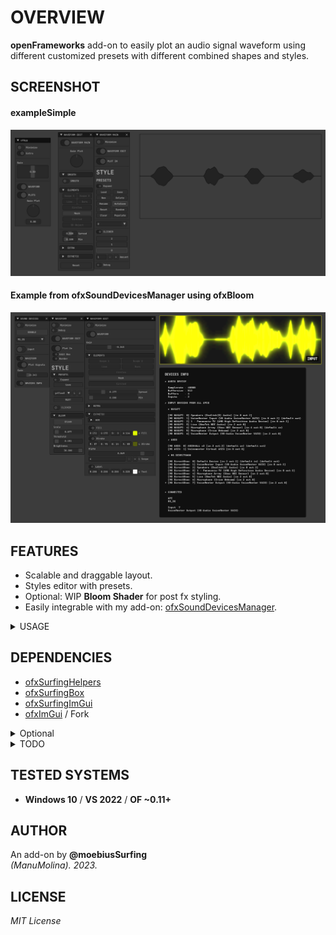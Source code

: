 # OVERVIEW
**openFrameworks** add-on to easily plot an audio signal waveform using different customized presets with different combined shapes and styles.  

## SCREENSHOT

#### exampleSimple
![](/exampleSimple/Capture.PNG)  

#### Example from ofxSoundDevicesManager using ofxBloom
![](/exampleScene/Capture.PNG)  

## FEATURES
- Scalable and draggable layout.
- Styles editor with presets.
- Optional: WIP **Bloom Shader** for post fx styling. 
- Easily integrable with my add-on: [ofxSoundDevicesManager](https://github.com/moebiussurfing/ofxSoundDevicesManager).  

<details>
<summary>USAGE</summary>

#### ofApp.h
```.cpp
#include "ofxSurfingImGui.h"
#include "ofxSurfingAudioPlots.h"

void setupGui();
void drawGui();

void audioIn(ofSoundBuffer & input);
WaveformPlot waveformPlot;

```
#### ofApp.cpp
```.cpp
void ofApp::setup()
{
    setupGui();
    // Look example

    waveformPlot.setup();
    waveformPlot.setUiPtr(&ui);
}
void ofApp::update()
{
    waveformPlot.update();
}
void ofApp::draw()
{
    waveformPlot.drawPlots();
}
void ofApp::drawGui()
{
    ui.Begin();
    {
        //..

        waveformPlot.drawImGui(false);
    }
    ui.End();
}
void ofApp::audioIn(ofSoundBuffer& input) 
{
    // Feed the waveformPlot object
    // Look example
}
```
</details>

## DEPENDENCIES
* [ofxSurfingHelpers](https://github.com/moebiussurfing/ofxSurfingHelpers)
* [ofxSurfingBox](https://github.com/moebiussurfing/ofxSurfingBox)
* [ofxSurfingImGui](https://github.com/moebiussurfing/ofxSurfingImGui)
* [ofxImGui](https://github.com/Daandelange/ofxImGui/) / Fork
<details>
<summary>Optional</summary>

* ofxGui / oF core
* [ofxBloom](https://github.com/P-A-N/ofxBloom) / WIP
</details>

<details>
<summary>TODO</summary>

* Improve plotting performance using `ofMesh`.
* Add **VU meters** maybe from ImGui widgets or **ofxSoundObjects**.
</details>

## TESTED SYSTEMS
* **Windows 10** / **VS 2022** / **OF ~0.11+**

## AUTHOR
An add-on by **@moebiusSurfing**  
*(ManuMolina). 2023.*

## LICENSE
*MIT License*
